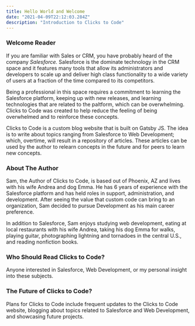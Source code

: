 ```yaml
---
title: Hello World and Welcome
date: "2021-04-09T22:12:03.284Z"
description: "Introduction to Clicks to Code"
---
```



### Welcome Reader

If you are familiar with Sales or CRM, you have probably heard of the company *Salesforce.* Salesforce is the dominate technology in the CRM space and it features many tools that allow its administrators and developers to scale up and deliver high class functionality to a wide variety of users at a fraction of the time compared to its competitors.

Being a professional in this space requires a commitment to learning the Salesforce platform, keeping up with new releases, and learning technologies that are related to the paltform, which can be overwhelming. Clicks to Code was created to help reduce the feeling of being overwhelmed and to reinforce these concepts. 

Clicks to Code is a custom blog website that is built on Gatsby JS. The idea is to write about topics ranging from Salesforce to Web Development; which, overtime, will result in a repository of articles. These articles can be used by the author to relearn concepts in the future and for peers to learn new concepts.

### About The Author

Sam, the Author of Clicks to Code, is based out of Phoenix, AZ and lives with his wife Andrea and dog Emma. He has 6 years of experience with the Salesforce platform and has held roles in support, administration, and development. After seeing the value that custom code can bring to an organization, Sam decided to pursue Development as his main career preference. 

In addition to Salesforce, Sam enjoys studying web development, eating at local restaurants with his wife Andrea, taking his dog Emma for walks, playing guitar, photographing lightning and tornadoes in the central U.S., and reading nonfiction books.

### Who Should Read Clicks to Code?

Anyone interested in Salesforce, Web Development, or my personal insight into these subjects.

### The Future of Clicks to Code?

Plans for Clicks to Code include frequent updates to the Clicks to Code website, blogging about topics related to Salesforce and Web Development, and showcasing future projects.